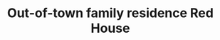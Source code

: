 ---
title  : "Out-of-town family residence Red House"
gallery: {
    folder: "A6",
    images: ["A6_1", "A6_2", "A6_3", "A6_4", "A6_5", "A6_6", "A6_7", "A6_8"],
}
position   : "start"
description: "Private family house.\n\nYear: 2020 - ...\nArea: 250m2\nLocation: Latvia\n\nInterior design: Annija Straume"
---